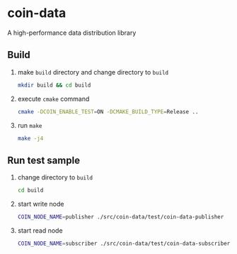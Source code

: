 # coin-data
A high-performance data distribution library


## Build

1. make `build` directory and change directory to `build`

    ```bash
    mkdir build && cd build
    ```

2. execute `cmake` command

    ```bash
    cmake -DCOIN_ENABLE_TEST=ON -DCMAKE_BUILD_TYPE=Release ..
    ```

3. run `make`

    ```bash
    make -j4
    ```

## Run test sample

1. change directory to `build`

    ```bash
    cd build
    ```

2. start write node

    ```bash
    COIN_NODE_NAME=publisher ./src/coin-data/test/coin-data-publisher
    ```

3. start read node

    ```bash
    COIN_NODE_NAME=subscriber ./src/coin-data/test/coin-data-subscriber
    ```
